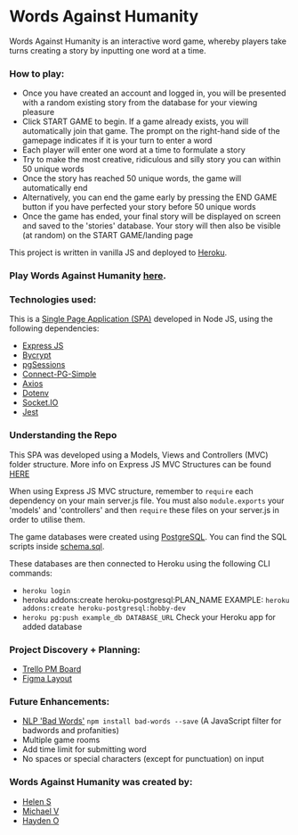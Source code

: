 # Words Against Humanity

Words Against Humanity is an interactive word game, whereby players take turns creating a story by inputting one word at a time. 

### How to play:

- Once you have created an account and logged in, you will be presented with a random existing story from the database for your viewing pleasure
- Click START GAME to begin. If a game already exists, you will automatically join that game. The prompt on the right-hand side of the gamepage indicates if it is your turn to enter a word
- Each player will enter one word at a time to formulate a story
- Try to make the most creative, ridiculous and silly story you can within 50 unique words
- Once the story has reached 50 unique words, the game will automatically end
- Alternatively, you can end the game early by pressing the END GAME button if you have perfected your story before 50 unique words
- Once the game has ended, your final story will be displayed on screen and saved to the 'stories' database. Your story will then also be visible (at random) on the START GAME/landing page

This project is written in vanilla JS and deployed to [Heroku](https://devcenter.heroku.com/categories/reference).

### Play Words Against Humanity [here](https://words-against-humanity.herokuapp.com/).

### Technologies used:
This is a [Single Page Application (SPA)](https://developer.mozilla.org/en-US/docs/Glossary/SPA) developed in Node JS, using the following dependencies:

- [Express JS](https://expressjs.com/)
- [Bycrypt](https://www.npmjs.com/package/bcryptjs)
- [pgSessions](https://www.npmjs.com/package/express-pg-session)
- [Connect-PG-Simple](https://www.npmjs.com/package/connect-pg-simple)
- [Axios](https://axios-http.com/docs/intro)
- [Dotenv](https://www.npmjs.com/package/dotenv)
- [Socket.IO](https://socket.io/)
- [Jest](https://jestjs.io/)

### Understanding the Repo

This SPA was developed using a Models, Views and Controllers (MVC) folder structure. More info on Express JS MVC Structures can be found [HERE](https://www.section.io/engineering-education/node-mvc-architecture/)

When using Express JS MVC structure, remember to `require` each dependency on your main server.js file. You must also `module.exports` your 'models' and 'controllers' and then `require` these files on your server.js in order to utilise them.

The game databases were created using [PostgreSQL](https://www.postgresql.org/). You can find the SQL scripts inside [schema.sql](blob/main/database/schema.sql). 

These databases are then connected to Heroku using the following CLI commands:

- `heroku login`
- heroku addons:create heroku-postgresql:PLAN_NAME
EXAMPLE: `heroku addons:create heroku-postgresql:hobby-dev`
- `heroku pg:push example_db DATABASE_URL`
Check your Heroku app for added database


### Project Discovery + Planning:

- [Trello PM Board](https://trello.com/b/bCL5eeh9/planning-board)
- [Figma Layout](https://www.figma.com/file/twTdxgSvGdGqNxnHYpLH4h/Words-Against-Humanity?node-id=0%3A1)

### Future Enhancements:

- [NLP 'Bad Words'](https://www.npmjs.com/package/bad-words)
    `npm install bad-words --save`
     (A JavaScript filter for badwords and profanities)
- Multiple game rooms
- Add time limit for submitting word
- No spaces or special characters (except for punctuation) on input

### Words Against Humanity was created by:
- [Helen S](https://github.com/hstonehouse)
- [Michael V](https://github.com/michaeljgrant)
- [Hayden O](https://github.com/hjofford)
